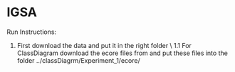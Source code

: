 # IGSA

Run Instructions:
1. First download the data and put it in the right folder \\
  1.1 For ClassDiagram download the ecore files from and put these files into the folder ../classDiagrm/Experiment_1/ecore/
